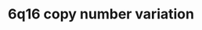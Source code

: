 ---
annotations:
- id: PW:0000363
  parent: regulatory pathway
  type: Pathway Ontology
  value: leptin system pathway
- id: PW:0000013
  parent: disease pathway
  type: Pathway Ontology
  value: disease pathway
- id: DOID:14250
  parent: genetic disease
  type: Disease Ontology
  value: Down syndrome
- id: PW:0000365
  parent: regulatory pathway
  type: Pathway Ontology
  value: melanocortin system pathway
authors:
- Fehrhart
description: 'SIM1 is the only gene found in the region 6q12 (chr6:100,836,750-100,911,811).
  A deletion or loss of function results in developmental delay and neuropsyschiatric
  disorders as well as severe obesity. SIM1 is a transcription factor responsible
  for several processes in neurogenesis and is stimulated by the leptin-melanocortin
  pathway. '
last-edited: 2023-08-03
organisms:
- Homo sapiens
redirect_from:
- /index.php/Pathway:WP5400
- /instance/WP5400
- /instance/WP5400_r127098
revision: r127098
schema-jsonld:
- '@context': https://schema.org/
  '@id': https://wikipathways.github.io/pathways/WP5400.html
  '@type': Dataset
  creator:
    '@type': Organization
    name: WikiPathways
  description: 'SIM1 is the only gene found in the region 6q12 (chr6:100,836,750-100,911,811).
    A deletion or loss of function results in developmental delay and neuropsyschiatric
    disorders as well as severe obesity. SIM1 is a transcription factor responsible
    for several processes in neurogenesis and is stimulated by the leptin-melanocortin
    pathway. '
  keywords:
  - AGRP
  - ARNT
  - BDNF
  - GHRL
  - GHSR
  - INS
  - INSR
  - LEP
  - LEPR
  - MC4R
  - NPY
  - NTRK2
  - POMC
  - SIM1
  license: CC0
  name: 6q16 copy number variation
seo: CreativeWork
title: 6q16 copy number variation
wpid: WP5400
---